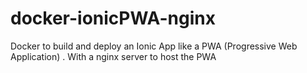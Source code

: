 # docker-ionicPWA-nginx

Docker to build and deploy an Ionic App like a PWA (Progressive Web Application) . With a nginx server to host the PWA 
